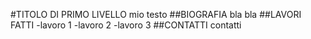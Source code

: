 #TITOLO DI PRIMO LIVELLO
mio testo
##BIOGRAFIA
bla bla
##LAVORI FATTI
-lavoro 1
-lavoro 2
-lavoro 3
##CONTATTI
contatti
